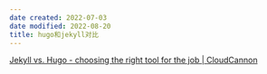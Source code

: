```yaml
---
date created: 2022-07-03
date modified: 2022-08-20
title: hugo和jekyll对比
---
```


[Jekyll vs. Hugo - choosing the right tool for the job | CloudCannon](https://cloudcannon.com/blog/jekyll-vs-hugo-choosing-the-right-tool-for-the-job/)
